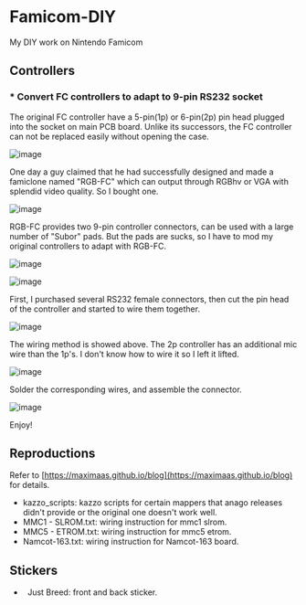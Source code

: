 # Famicom-DIY

My DIY work on Nintendo Famicom

## Controllers

### *   Convert FC controllers to adapt to 9-pin RS232 socket
The original FC controller have a 5-pin(1p) or 6-pin(2p) pin head plugged into the socket on main PCB board. Unlike its successors, the FC controller can not be replaced easily without opening the case.

![image](https://github.com/maximaas/Famicom-DIY/blob/master/pad/9pin_mod/01.jpg)

One day a guy claimed that he had successfully designed and made a famiclone named "RGB-FC" which can output through RGBhv or VGA with splendid video quality. So I bought one.

![image](https://github.com/maximaas/Famicom-DIY/blob/master/pad/9pin_mod/02.jpg)

RGB-FC provides two 9-pin controller connectors, can be used with a large number of "Subor" pads. But the pads are sucks, so I have to mod my original controllers to adapt with RGB-FC. 

![image](https://github.com/maximaas/Famicom-DIY/blob/master/pad/9pin_mod/03.jpg)

![image](https://github.com/maximaas/Famicom-DIY/blob/master/pad/9pin_mod/04.jpg)

First, I purchased several RS232 female connectors, then cut the pin head of the controller and started to wire them together.

![image](https://github.com/maximaas/Famicom-DIY/blob/master/pad/9pin_mod/05.jpg)

The wiring method is showed above. The 2p controller has an additional mic wire than the 1p's. I don't know how to wire it so I left it lifted.

![image](https://github.com/maximaas/Famicom-DIY/blob/master/pad/9pin_mod/06.jpg)

Solder the corresponding wires, and assemble the connector.

![image](https://github.com/maximaas/Famicom-DIY/blob/master/pad/9pin_mod/07.jpg)

Enjoy!

## Reproductions

Refer to [https://maximaas.github.io/blog](https://maximaas.github.io/blog) for details.

*   kazzo_scripts: kazzo scripts for certain mappers that anago releases didn't provide or the original one doesn't work well.
*   MMC1 - SLROM.txt: wiring instruction for mmc1 slrom.
*   MMC5 - ETROM.txt: wiring instruction for mmc5 etrom.
*   Namcot-163.txt: wiring instruction for Namcot-163 board.

## Stickers

*   Just Breed: front and back sticker.

